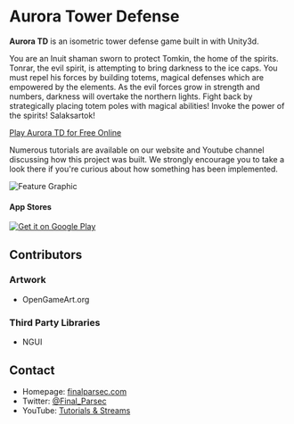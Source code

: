 Aurora Tower Defense
======
**Aurora TD** is an isometric tower defense game built in with Unity3d.

You are an Inuit shaman sworn to protect Tomkin, the home of the spirits. Tonrar, the evil spirit, is attempting to bring darkness to the ice caps. You must repel his forces by building totems, magical defenses which are empowered by the elements. As the evil forces grow in strength and numbers, darkness will overtake the northern lights. Fight back by strategically placing totem poles with magical abilities! Invoke the power of the spirits! Salaksartok!

[Play Aurora TD for Free Online](http://finalparsec.com/category/tower-defense.html)

Numerous tutorials are available on our website and Youtube channel discussing how this project was built. We strongly encourage you to take a look there if you're curious about how something has been implemented.

![Feature Graphic](http://finalparsec.com/theme/images/tower_defense_feature_graphic.png "feature graphic")

#### App Stores
<!-- edit this image location -->
[![Get it on Google Play](https://developer.android.com/images/brand/en_generic_rgb_wo_45.png)](https://play.google.com/store/apps/details?id=com.finalparsec.towerdefence)


## Contributors
### Artwork
* OpenGameArt.org

### Third Party Libraries
* NGUI

## Contact
* Homepage: [finalparsec.com](http://finalparsec.com)
* Twitter: [@Final_Parsec](https://twitter.com/Final_Parsec "@Final_Parsec on twitter")
* YouTube: [Tutorials & Streams](https://www.youtube.com/channel/UCHcxGunEdEPlgq5JulJ2fYQ "Final Parsec on Youtube")
